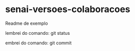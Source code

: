 # senai-versoes-colaboracoes

Readme de exemplo

lembrei do comando: git status

embrei do comando: git commit